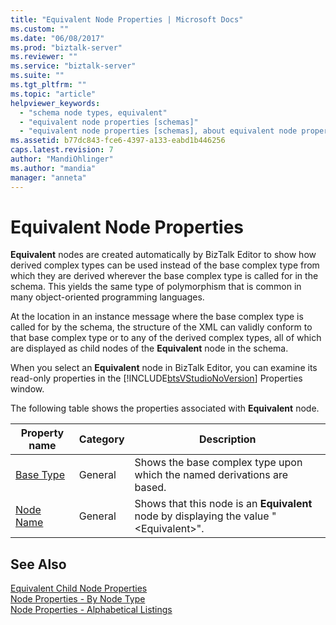```yaml
---
title: "Equivalent Node Properties | Microsoft Docs"
ms.custom: ""
ms.date: "06/08/2017"
ms.prod: "biztalk-server"
ms.reviewer: ""
ms.service: "biztalk-server"
ms.suite: ""
ms.tgt_pltfrm: ""
ms.topic: "article"
helpviewer_keywords: 
  - "schema node types, equivalent"
  - "equivalent node properties [schemas]"
  - "equivalent node properties [schemas], about equivalent node properties"
ms.assetid: b77dc843-fce6-4397-a133-eabd1b446256
caps.latest.revision: 7
author: "MandiOhlinger"
ms.author: "mandia"
manager: "anneta"
---
```

# Equivalent Node Properties
**Equivalent** nodes are created automatically by BizTalk Editor to show how derived complex types can be used instead of the base complex type from which they are derived wherever the base complex type is called for in the schema. This yields the same type of polymorphism that is common in many object-oriented programming languages.  
  
 At the location in an instance message where the base complex type is called for by the schema, the structure of the XML can validly conform to that base complex type or to any of the derived complex types, all of which are displayed as child nodes of the **Equivalent** node in the schema.  
  
 When you select an **Equivalent** node in BizTalk Editor, you can examine its read-only properties in the [!INCLUDE[btsVStudioNoVersion](../includes/btsvstudionoversion-md.md)] Properties window.  
  
 The following table shows the properties associated with **Equivalent** node.  
  
|Property name|Category|Description|  
|-------------------|--------------|-----------------|  
|[Base Type](../core/base-type-node-property-of-all-schemas.md)|General|Shows the base complex type upon which the named derivations are based.|  
|[Node Name](../core/node-name-node-property-of-all-schemas.md)|General|Shows that this node is an **Equivalent** node by displaying the value "\<Equivalent>".|  
  
## See Also  
 [Equivalent Child Node Properties](../core/equivalent-child-node-properties.md)   
 [Node Properties - By Node Type](../core/node-properties-by-node-type.md)   
 [Node Properties - Alphabetical Listings](../core/node-properties-alphabetical-listings.md)